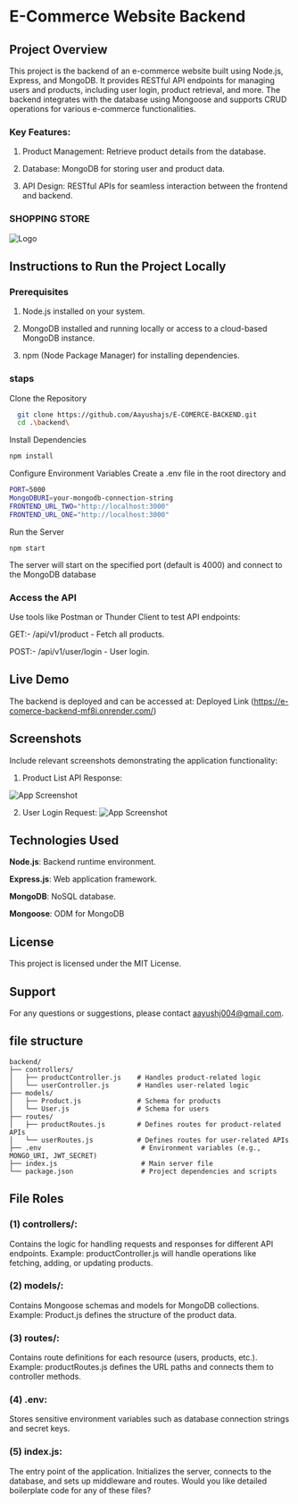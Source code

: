 
# E-Commerce Website Backend

## Project Overview

This project is the backend of an e-commerce website built using Node.js, Express, and MongoDB. It provides RESTful API endpoints for managing users and products, including user login, product retrieval, and more. The backend integrates with the database using Mongoose and supports CRUD operations for various e-commerce functionalities.

### Key Features:

1) Product Management: Retrieve product details from the database.

2) Database: MongoDB for storing user and product data.

3) API Design: RESTful APIs for seamless interaction between the frontend and backend.

### SHOPPING STORE

![Logo](https://img.freepik.com/vecteurs-premium/vecteur-conception-du-logo-du-sac-achat-ligne_1234492-128.jpg)

## Instructions to Run the Project Locally

### Prerequisites

1) Node.js installed on your system.

2) MongoDB installed and running locally or access to a cloud-based MongoDB instance.

3) npm (Node Package Manager) for installing dependencies.

### staps
Clone the Repository
```bash
  git clone https://github.com/Aayushajs/E-COMERCE-BACKEND.git
  cd .\backend\
```
Install Dependencies
```bash
npm install
```
Configure Environment Variables
Create a .env file in the root directory and 
```bash
PORT=5000
MongoDBURI=your-mongodb-connection-string
FRONTEND_URL_TWO="http://localhost:3000"
FRONTEND_URL_ONE="http://localhost:3000"
```
Run the Server
```
npm start
```
The server will start on the specified port (default is 4000) and connect to the MongoDB database

### Access the API
Use tools like Postman or Thunder Client to test API endpoints:

GET:- /api/v1/product - Fetch all products.

POST:- /api/v1/user/login - User login.





## Live Demo

The backend is deployed and can be accessed at:
Deployed Link (https://e-comerce-backend-mf8i.onrender.com/)

## Screenshots

Include relevant screenshots demonstrating the application functionality:

1) Product List API Response:


![App Screenshot](https://via.placeholder.com/468x300?text=App+Screenshot+Here)

2) User Login Request:
![App Screenshot](https://via.placeholder.com/468x300?text=App+Screenshot+Here)


## Technologies Used

**Node.js**: Backend runtime environment.

**Express.js**: Web application framework.

**MongoDB**: NoSQL database.

**Mongoose**: ODM for MongoDB

## License

This project is licensed under the MIT License.




## Support
For any questions or suggestions, please contact aayushj004@gmail.com.


## file structure
```
backend/
├── controllers/
│   ├── productController.js    # Handles product-related logic
│   └── userController.js       # Handles user-related logic
├── models/
│   ├── Product.js              # Schema for products
│   └── User.js                 # Schema for users
├── routes/
│   ├── productRoutes.js        # Defines routes for product-related APIs
│   └── userRoutes.js           # Defines routes for user-related APIs
├── .env                         # Environment variables (e.g., MONGO_URI, JWT_SECRET)
├── index.js                     # Main server file
└── package.json                 # Project dependencies and scripts
```
## File Roles
### (1) controllers/:

Contains the logic for handling requests and responses for different API endpoints.
Example: productController.js will handle operations like fetching, adding, or updating products.

### (2) models/:

Contains Mongoose schemas and models for MongoDB collections.
Example: Product.js defines the structure of the product data.

### (3) routes/:

Contains route definitions for each resource (users, products, etc.).
Example: productRoutes.js defines the URL paths and connects them to controller methods.

### (4) .env:

Stores sensitive environment variables such as database connection strings and secret keys.

### (5) index.js:

The entry point of the application. Initializes the server, connects to the database, and sets up middleware and routes.
Would you like detailed boilerplate code for any of these files?
